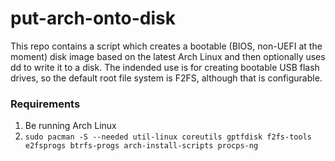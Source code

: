 # put-arch-onto-disk

This repo contains a script which creates a bootable (BIOS, non-UEFI at the moment) disk image based on the latest Arch Linux and then optionally uses dd to write it to a disk. The indended use is for creating bootable USB flash drives, so the default root file system is F2FS, although that is configurable.

### Requirements
1. Be running Arch Linux
1. `sudo pacman -S --needed util-linux coreutils gptfdisk f2fs-tools e2fsprogs btrfs-progs arch-install-scripts procps-ng`
